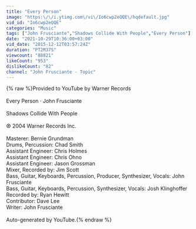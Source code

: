 ```yaml
---
title: "Every Person"
image: "https:\/\/i.ytimg.com\/vi\/Io6cwp2eQQE\/hqdefault.jpg"
vid_id: "Io6cwp2eQQE"
categories: "Music"
tags: ["John Frusciante","Shadows Collide With People","Every Person"]
date: "2021-10-29T10:36:00+03:00"
vid_date: "2015-12-12T03:57:24Z"
duration: "PT2M37S"
viewcount: "88821"
likeCount: "953"
dislikeCount: "82"
channel: "John Frusciante - Topic"
---
```

{% raw %}Provided to YouTube by Warner Records<br /><br />Every Person · John Frusciante<br /><br />Shadows Collide With People<br /><br />℗ 2004 Warner Records Inc.<br /><br />Masterer: Bernie Grundman<br />Drums, Percussion: Chad Smith<br />Assistant  Engineer: Chris Holmes<br />Assistant  Engineer: Chris Ohno<br />Assistant  Engineer: Jason Grossman<br />Mixer, Recorded by: Jim Scott<br />Bass, Guitar, Keyboards, Percussion, Producer, Synthesizer, Vocals: John Frusciante<br />Bass, Guitar, Keyboards, Percussion, Synthesizer, Vocals: Josh Klinghoffer<br />Recorded by: Ryan Hewitt<br />Contributor: Dave Lee<br />Writer: John Frusciante<br /><br />Auto-generated by YouTube.{% endraw %}

